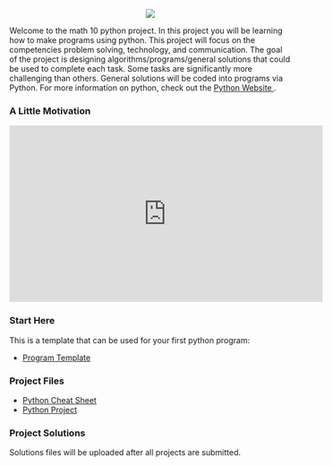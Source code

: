 <p align="center"> 
  <img src="https://mrfanning.github.io/MrFanning.github.io-PythonProject/PythonL.png">  
</p>


Welcome to the math 10 python project. In this project you will be learning how to make programs using python. This project will focus on the competencies problem solving, technology, and communication. The goal of the project is designing algorithms/programs/general solutions that could be used to complete each task. Some tasks are significantly more challenging than others. General solutions will be coded into programs via Python. For more information on python, check out the <a href="https://www.python.org"> Python Website </a>. 

### A Little Motivation

<p align="center"> 
  <iframe width="560" height="315" src="https://www.youtube.com/embed/xfBWk4nw440" frameborder="0" allow="accelerometer; autoplay; encrypted-media; gyroscope; picture-in-picture" allowfullscreen></iframe> 
</p>


### Start Here 
This is a template that can be used for your first python program: 
* <a href="https://mrfanning.github.io/MrFanning.github.io-PythonProject/Template.py"> Program Template </a> 

### Project Files
* <a href="https://mrfanning.github.io/MrFanning.github.io-PythonProject/CheatSheet.pdf"> Python Cheat Sheet </a> 
* <a href="https://mrfanning.github.io/MrFanning.github.io-PythonProject/ProjectStudents.pdf"> Python Project </a> 

### Project Solutions
Solutions files will be uploaded after all projects are submitted. 




